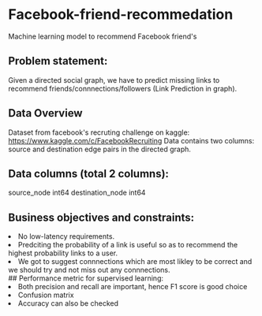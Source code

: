 # Facebook-friend-recommedation
Machine learning model to recommend Facebook friend's

## Problem statement:
Given a directed social graph, we have to predict missing links to recommend friends/connnections/followers (Link Prediction in graph).

## Data Overview
Dataset from facebook's recruting challenge on kaggle: https://www.kaggle.com/c/FacebookRecruiting
Data contains two columns: source and destination edge pairs in the directed graph.

## Data columns (total 2 columns):
source_node int64
destination_node int64

## Business objectives and constraints:
<li>No low-latency requirements.</li>
<li>Predciting the probability of a link is useful so as to recommend the highest probability links to a user.</li>
<li>We got to suggest connnections which are most likley to be correct and we should try and not miss out any connnections.</li>
## Performance metric for supervised learning:
<li>Both precision and recall are important, hence F1 score is good choice </li>
<li>Confusion matrix </li>
<li>Accuracy can also be checked </li>

